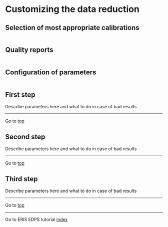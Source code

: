 # Customizing the data reduction  <a name="configuration"></a>

## Selection of most appropriate calibrations

```{include} ../common/appropriate_calibrations.md
```
## Quality reports
```{include} ../common/quality_plots.md
```
## Configuration of parameters
```{include} ../common/configure_reduction.md
```


## First step <a name="first_step"> </a>

Describe parameters here and what to do in case of bad results


 ---
Go to [top](#configuration)


## Second step <a name="second_step"> </a>


Describe parameters here and what to do in case of bad results


 ---
Go to [top](#configuration)


## Third step <a name="third_step"> </a>

Describe parameters here and what to do in case of bad results


 ---
Go to [top](#configuration)

 ---
Go to ERIS EDPS tutorial [index](../eris/index)
